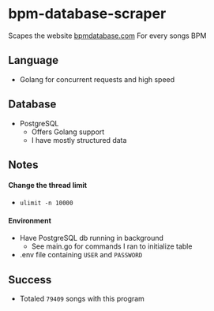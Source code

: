 # bpm-database-scraper

Scapes the website [bpmdatabase.com](http://bpmdatabase.com) For every songs BPM
## Language
- Golang for concurrent requests and high speed
## Database
- PostgreSQL
  - Offers Golang support
  - I have mostly structured data
  
## Notes
#### Change the thread limit
- `ulimit -n 10000`
#### Environment
- Have PostgreSQL db running in background
  - See main.go for commands I ran to initialize table
- .env file containing `USER` and `PASSWORD`
## Success

- Totaled `79409` songs with this program
